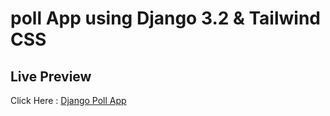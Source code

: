 # poll App using Django 3.2 & Tailwind CSS

## Live Preview
Click Here : [Django Poll App](https://pollsappdjango.herokuapp.com) 
